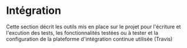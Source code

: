 # Intégration

Cette section décrit les outils mis en place sur le projet pour l'écriture et l'excution des tests, les fonctionnalités testées ou à tester et la configuration de la plateforme d'intégration continue utilisée (Travis)